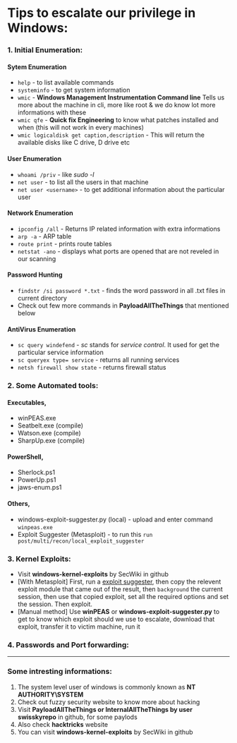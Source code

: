 # Tips to escalate our privilege in Windows:

### 1. Initial Enumeration:

#### Sytem Enumeration

- `help` - to list available commands
- `systeminfo` - to get system information
- `wmic` - **Windows Management Instrumentation Command line** Tells us more about the machine in cli, more like root & we do know lot more informations with these
- `wmic qfe` - **Quick fix Engineering** to know what patches installed and when (this will not work in every machines)
- `wmic logicaldisk get caption,description` - This will return the available disks like C drive, D drive etc

#### User Enumeration

- `whoami /priv` - like _sudo -l_
- `net user` - to list all the users in that machine
- `net user <username>` - to get additional information about the particular user

#### Network Enumeration

- `ipconfig /all` - Returns IP related information with extra informations
- `arp -a` - ARP table
- `route print` - prints route tables
- `netstat -ano` - displays what ports are opened that are not reveled in our scanning

#### Password Hunting

- `findstr /si password *.txt` - finds the word password in all .txt files in current directory
- Check out few more commands in **PayloadAllTheThings** that mentioned below

#### AntiVirus Enumeration

- `sc query windefend` - _sc_ stands for _service control_. It used for get the particular service information
- `sc queryex type= service` - returns all running services
- `netsh firewall show state` - returns firewall status

### 2. Some Automated tools:

#### Executables,

- winPEAS.exe
- Seatbelt.exe (compile)
- Watson.exe (compile)
- SharpUp.exe (compile)

#### PowerShell,

- Sherlock.ps1
- PowerUp.ps1
- jaws-enum.ps1

#### Others,

- windows-exploit-suggester.py (local) - upload and enter command `winpeas.exe`
- Exploit Suggester (Metasploit) - to run this `run post/multi/recon/local_exploit_suggester`

### 3. Kernel Exploits:

- Visit **windows-kernel-exploits** by SecWiki in github
- [With Metasploit] First, run a [exploit suggester](#others), then copy the relevent exploit module that came out of the result, then `background` the current session, then use that copied exploit, set all the required options and set the session. Then exploit.
- [Manual method] Use **winPEAS** or **windows-exploit-suggester.py** to get to know which exploit should we use to escalate, download that exploit, transfer it to victim machine, run it

### 4. Passwords and Port forwarding:

---

### Some intresting informations:

1. The system level user of windows is commonly known as **NT AUTHORITY\SYSTEM**
2. Check out fuzzy security website to know more about hacking
3. Visit **PayloadAllTheThings or InternalAllTheThings by user swisskyrepo** in github, for some paylods
4. Also check **hacktricks** website
5. You can visit **windows-kernel-exploits** by SecWiki in github
